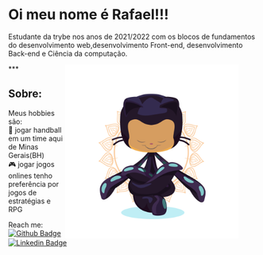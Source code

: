 <h1>Oi meu nome é Rafael!!!</h1>

<p>Estudante da trybe nos anos de 2021/2022 com os blocos de fundamentos do desenvolvimento web,desenvolvimento Front-end, desenvolvimento Back-end e Ciência da computação.</p>
<figure>
<img align="right" src="yogitocat.png" width=350px />
</figure>
***
<h2>Sobre:</h2>
<p>Meus hobbies são:</br> 🤾 jogar handball em um time aqui de Minas Gerais(BH) </br>  🎮 jogar jogos onlines tenho preferência por jogos de estratégias e RPG</p>

Reach me: <br/>
[![Github Badge](https://img.shields.io/badge/-Github-000?style=flat-square&logo=Github&logoColor=white&link=https://github.com)](https://github.com/Oieusouopi) <br/>
[![Linkedin Badge](https://img.shields.io/badge/-LinkedIn-blue?style=flat-square&logo=Linkedin&logoColor=white&link=https://www.linkedin.com/in/)](https://www.linkedin.com/in/rafael-santos-a84a35200/)
